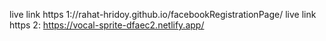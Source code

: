 live link https 1://rahat-hridoy.github.io/facebookRegistrationPage/
live link https 2: https://vocal-sprite-dfaec2.netlify.app/

